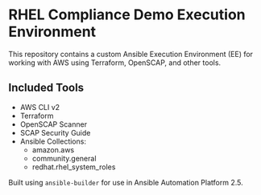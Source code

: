 # RHEL Compliance Demo Execution Environment

This repository contains a custom Ansible Execution Environment (EE) for working with AWS using Terraform, OpenSCAP, and other tools.

## Included Tools

- AWS CLI v2
- Terraform
- OpenSCAP Scanner
- SCAP Security Guide
- Ansible Collections:
  - amazon.aws
  - community.general
  - redhat.rhel_system_roles

Built using `ansible-builder` for use in Ansible Automation Platform 2.5.

